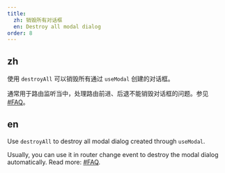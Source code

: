 ```yaml
---
title:
  zh: 销毁所有对话框
  en: Destroy all modal dialog
order: 8
---
```


## zh

使用 `destroyAll` 可以销毁所有通过 `useModal` 创建的对话框。

通常用于路由监听当中，处理路由前进、后退不能销毁对话框的问题。参见[#FAQ](#faq)。

## en

Use `destroyAll` to destroy all modal dialog created through `useModal`.

Usually, you can use it in router change event to destroy the modal dialog automatically. Read more: [#FAQ](#faq).
